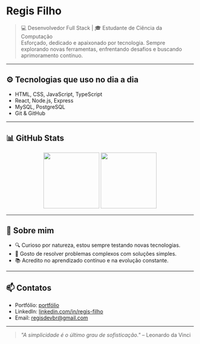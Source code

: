 # Regis Filho

> 💻 Desenvolvedor Full Stack | 🎓 Estudante de Ciência da Computação  
> Esforçado, dedicado e apaixonado por tecnologia. Sempre explorando novas ferramentas, enfrentando desafios e buscando aprimoramento contínuo.

---

## ⚙️ Tecnologias que uso no dia a dia

- HTML, CSS, JavaScript, TypeScript  
- React, Node.js, Express  
- MySQL, PostgreSQL  
- Git & GitHub

---

## 📊 GitHub Stats

<div align="center">
  <img height="150em" src="https://github-readme-stats.vercel.app/api?username=regisfilhodev&show_icons=true&hide_title=true&hide_border=true&bg_color=000000&title_color=ffffff&text_color=ffffff&icon_color=ffffff" />
  <img height="150em" src="https://github-readme-stats.vercel.app/api/top-langs/?username=regisfilhodev&layout=compact&hide_border=true&bg_color=000000&title_color=ffffff&text_color=ffffff" />
</div>

---

## 🎯 Sobre mim

- 🔍 Curioso por natureza, estou sempre testando novas tecnologias.  
- 🧩 Gosto de resolver problemas complexos com soluções simples.  
- 📚 Acredito no aprendizado contínuo e na evolução constante.

---

## 📫 Contatos

- Portfólio: [portfólio](https://portifolioregisdev.vercel.app/)  
- LinkedIn: [linkedin.com/in/regis-filho](https://linkedin.com/in/regis-filho)  
- Email: regisdevbr@gmail.com

---

> _"A simplicidade é o último grau de sofisticação."_ – Leonardo da Vinci
